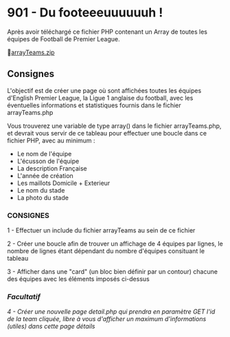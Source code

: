 # 901 - Du footeeeuuuuuuh !

Après avoir téléchargé ce fichier PHP contenant un Array de toutes les équipes de Football de Premier League.

📁[arrayTeams.zip](arrayTeams.zip)

## Consignes

L'objectif est de créer une page où sont affichées toutes les équipes d'English Premier League, la Ligue 1 anglaise du football, avec les éventuelles informations et statistiques fournis dans le fichier arrayTeams.php

Vous trouverez une variable de type array() dans le fichier arrayTeams.php, et devrait vous servir de ce tableau pour effectuer une boucle dans ce fichier PHP, avec au minimum :

- Le nom de l'équipe
- L'écusson de l'équipe
- La description Française
- L'année de création
- Les maillots Domicile + Exterieur
- Le nom du stade
- La photo du stade

### CONSIGNES

1 - Effectuer un include du fichier arrayTeams au sein de ce fichier

2 - Créer une boucle afin de trouver un affichage de 4 équipes par lignes, le nombre de lignes étant dépendant du nombre d'équipes consituant le tableau

3 - Afficher dans une "card" (un bloc bien définir par un contour) chacune des équipes avec les éléments imposés ci-dessus

### *Facultatif*

*4 - Créer une nouvelle page detail.php qui prendra en paramètre GET l'id de la team cliquée, libre à vous d'afficher un maximum d'informations (utiles) dans cette page détails*